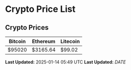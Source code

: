 # Crypto Price List

## Crypto Prices
| Bitcoin | Ethereum | Litecoin |
| ------- | -------- | -------- |
| $95020 | $3165.64 | $99.02 |
**Last Updated:** 2025-01-14 05:49 UTC
**Last Updated:** $DATE$
